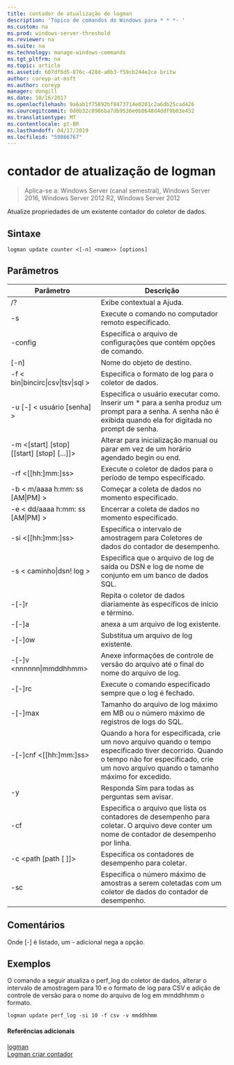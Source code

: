 ```yaml
---
title: contador de atualização de logman
description: 'Tópico de comandos do Windows para * * *- '
ms.custom: na
ms.prod: windows-server-threshold
ms.reviewer: na
ms.suite: na
ms.technology: manage-windows-commands
ms.tgt_pltfrm: na
ms.topic: article
ms.assetid: 607df6d5-876c-428d-a0b3-f59cb244e2ce britw
author: coreyp-at-msft
ms.author: coreyp
manager: dongill
ms.date: 10/16/2017
ms.openlocfilehash: 9a6ab1f75892bf8473714e0201c2a6db25cad426
ms.sourcegitcommit: 0d0b32c8986ba7db9536e0b8648d4ddf9b03e452
ms.translationtype: MT
ms.contentlocale: pt-BR
ms.lasthandoff: 04/17/2019
ms.locfileid: "59866767"
---
```

# <a name="logman-update-counter"></a>contador de atualização de logman

>Aplica-se a: Windows Server (canal semestral), Windows Server 2016, Windows Server 2012 R2, Windows Server 2012

Atualize propriedades de um existente contador do coletor de dados.  
  
## <a name="syntax"></a>Sintaxe  
```  
logman update counter <[-n] <name>> [options]  
```  
## <a name="parameters"></a>Parâmetros  
|Parâmetro|Descrição|  
|-------|--------|  
|/?|Exibe contextual a Ajuda.|  
|-s <computer name>|Execute o comando no computador remoto especificado.|  
|-config <value>|Especifica o arquivo de configurações que contém opções de comando.|  
|[-n] <name>|Nome do objeto de destino.|  
|-f < bin&#124;bincirc&#124;csv&#124;tsv&#124;sql >|Especifica o formato de log para o coletor de dados.|  
|-u [-] < usuário [senha] >|Especifica o usuário executar como. Inserir um * para a senha produz um prompt para a senha. A senha não é exibida quando ela for digitada no prompt de senha.|  
|-m <[start] [stop] [[start] [stop] [...]]>|Alterar para inicialização manual ou parar em vez de um horário agendado begin ou end.|  
|-rf <[[hh:]mm:]ss>|Execute o coletor de dados para o período de tempo especificado.|  
|-b < m/aaaa h:mm: ss [AM&#124;PM] >|Começar a coleta de dados no momento especificado.|  
|-e < dd/aaaa h:mm: ss [AM&#124;PM] >|Encerrar a coleta de dados no momento especificado.|  
|-si <[[hh:]mm:]ss>|Especifica o intervalo de amostragem para Coletores de dados do contador de desempenho.|  
|-s < caminho&#124;dsn! log >|Especifica que o arquivo de log de saída ou DSN e log de nome de conjunto em um banco de dados SQL.|  
|-[-]r|Repita o coletor de dados diariamente às específicos de início e término.|  
|-[-]a|anexa a um arquivo de log existente.|  
|-[-]ow|Substitua um arquivo de log existente.|  
|-[-]v <nnnnnn&#124;mmddhhmm>|Anexe informações de controle de versão do arquivo até o final do nome do arquivo de log.|  
|-[-]rc <task>|Execute o comando especificado sempre que o log é fechado.|  
|-[-]max <value>|Tamanho do arquivo de log máximo em MB ou o número máximo de registros de logs do SQL.|  
|-[-]cnf <[[hh:]mm:]ss>|Quando a hora for especificada, crie um novo arquivo quando o tempo especificado tiver decorrido. Quando o tempo não for especificado, crie um novo arquivo quando o tamanho máximo for excedido.|  
|-y|Responda Sim para todas as perguntas sem avisar.|  
|-cf <filename>|Especifica o arquivo que lista os contadores de desempenho para coletar. O arquivo deve conter um nome de contador de desempenho por linha.|  
|-c <path [path [ ]]>|Especifica os contadores de desempenho para coletar.|  
|-sc <value>|Especifica o número máximo de amostras a serem coletadas com um coletor de dados do contador de desempenho.|  
## <a name="remarks"></a>Comentários  
Onde [-] é listado, um - adicional nega a opção.  
## <a name="BKMK_examples"></a>Exemplos  
O comando a seguir atualiza o perf_log do coletor de dados, alterar o intervalo de amostragem para 10 e o formato de log para CSV e adição de controle de versão para o nome do arquivo de log em mmddhhmm o formato.  
```  
logman update perf_log -si 10 -f csv -v mmddhhmm  
```  
#### <a name="additional-references"></a>Referências adicionais  
[logman](logman.md)  
[Logman criar contador](logman-create-counter.md)  

